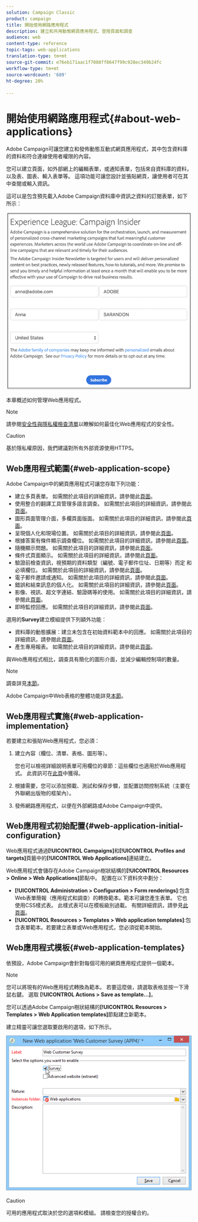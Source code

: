 ```yaml
---
solution: Campaign Classic
product: campaign
title: 開始使用網路應用程式
description: 建立和共用動態網頁應用程式、登陸頁面和調查
audience: web
content-type: reference
topic-tags: web-applications
translation-type: tm+mt
source-git-commit: e76eb171aac1f7088ff8647f99c928ec349b24fc
workflow-type: tm+mt
source-wordcount: '689'
ht-degree: 20%

---
```



# 開始使用網路應用程式{#about-web-applications}

Adobe Campaign可讓您建立和發佈動態互動式網頁應用程式，其中包含資料庫的資料和符合連線使用者權限的內容。

您可以建立頁面，如外部網上的編輯表單，或通知表單，包括來自資料庫的資料，以及表、圖表、輸入表單等。 這項功能可讓您設計並張貼網頁，讓使用者可在其中查閱或輸入資訊。

這可以是包含預先載入Adobe Campaign資料庫中資訊之資料的訂閱表單，如下所示：

![](assets/webapp_form_sample.png)

本章概述如何管理Web應用程式。

>[!NOTE]
>
>請參閱[安全性與隱私權檢查清單](https://helpx.adobe.com/tw/campaign/kb/acc-security.html)以瞭解如何最佳化Web應用程式的安全性。

>[!CAUTION]
>
>基於隱私權原因，我們建議對所有外部資源使用HTTPS。

## Web應用程式範圍{#web-application-scope}

Adobe Campaign中的網頁應用程式可讓您存取下列功能：

* 建立多頁表單。 如需關於此項目的詳細資訊，請參閱此[頁面](../../web/using/about-web-forms.md)。
* 使用整合的翻譯工具管理多語言調查。 如需關於此項目的詳細資訊，請參閱此[頁面](../../web/using/translating-a-web-application.md)。
* 圖形頁面管理介面，多欄頁面版面。 如需關於此項目的詳細資訊，請參閱此[頁面](../../web/using/designing-a-web-application.md)。
* 呈現個人化和現場位置。 如需關於此項目的詳細資訊，請參閱此[頁面](../../web/using/editing-content.md#adding-personalization-content)。
* 根據答案有條件顯示調查欄位。 如需關於此項目的詳細資訊，請參閱此[頁面](../../web/using/form-rendering.md#defining-fields-conditional-display)。
* 隨機顯示問題。 如需關於此項目的詳細資訊，請參閱此[頁面](../../web/using/building-a-survey.md#adding-questions)。
* 條件式頁面顯示。 如需關於此項目的詳細資訊，請參閱此[頁面](../../web/using/defining-web-forms-page-sequencing.md#conditional-page-display)。
* 驗證前檢查資訊，視預期的資料類型（編號、電子郵件位址、日期等）而定 和必填欄位。 如需關於此項目的詳細資訊，請參閱此[頁面](../../web/using/form-rendering.md#defining-control-settings)。
* 電子郵件邀請或通知。 如需關於此項目的詳細資訊，請參閱此[頁面](../../web/using/publishing-a-web-form.md#delivering-a-form-via-email)。
* 錯誤和結束訊息的個人化。 如需關於此項目的詳細資訊，請參閱此[頁面](../../web/using/defining-web-forms-properties.md#setting-up-an-error-page)。
* 影像、視訊、超文字連結、驗證碼等的使用。 如需關於此項目的詳細資訊，請參閱此[頁面](../../web/using/editing-content.md)。
* 即時監控回應。 如需關於此項目的詳細資訊，請參閱此[頁面](../../web/using/publish--track-and-use-collected-data.md#response-tracking)。

選用的&#x200B;**Survey**&#x200B;建立模組提供下列額外功能：

* 資料庫的動態擴展：建立未包含在初始資料範本中的回應。 如需關於此項目的詳細資訊，請參閱此[頁面](../../web/using/managing-answers.md#storing-collected-answers)。
* 產生專用報表。 如需關於此項目的詳細資訊，請參閱此[頁面](../../web/using/publish--track-and-use-collected-data.md#reports-on-surveys)。

與Web應用程式相比，調查具有簡化的圖形介面，並減少編輯控制項的數量。

>[!NOTE]
>
>調查詳見[本節](../../web/using/about-surveys.md)。
>
>Adobe Campaign中Web表格的整體功能詳見[本節](../../web/using/about-web-forms.md)。

## Web應用程式實施{#web-application-implementation}

若要建立和張貼Web應用程式，您必須：

1. 建立內容（欄位、清單、表格、圖形等）。

   您也可以檢視詳細說明表單可用欄位的章節：這些欄位也適用於Web應用程式。 此資訊可在[此頁](../../web/using/adding-fields-to-a-web-form.md)中獲得。

1. 根據需要，您可以添加預載、測試和保存步驟，並配置訪問控制系統（主要在外聯網出版物的框架內）。
1. 發佈網路應用程式，以便在外部網路或Adobe Campaign中提供。

## Web應用程式初始配置{#web-application-initial-configuration}

Web應用程式通過&#x200B;**[!UICONTROL Campaigns]**&#x200B;和&#x200B;**[!UICONTROL Profiles and targets]**&#x200B;頁籤中的&#x200B;**[!UICONTROL Web Applications]**&#x200B;連結建立。

Web應用程式會儲存在Adobe Campaign樹狀結構的&#x200B;**[!UICONTROL Resources > Online > Web Applications]**&#x200B;節點中。 配置在以下資料夾中劃分：

* **[!UICONTROL Administration > Configuration > Form renderings]**:包含Web表單簡報（應用程式和調查）的轉換範本。範本可讓您產生表單。 它也使用CSS樣式表。 此樣式表可以在模板級別過載。 有關詳細資訊，請參見[此頁面](../../web/using/form-rendering.md#selecting-the-form-rendering-template)。
* **[!UICONTROL Resources > Templates > Web application templates]**:包含表單範本。若要建立表單或Web應用程式，您必須從範本開始。

## Web應用程式模板{#web-application-templates}

依預設，Adobe Campaign會針對每個可用的網頁應用程式提供一個範本。

>[!NOTE]
>
>您可以將現有的Web應用程式轉換為範本。 若要這麼做，請選取表格並按一下滑鼠右鍵。 選取 **[!UICONTROL Actions > Save as template...]**。

您可以透過Adobe Campaign樹狀結構的&#x200B;**[!UICONTROL Resources > Templates > Web Application templates]**&#x200B;節點建立新範本。

建立精靈可讓您選取要啟用的選項，如下所示。

![](assets/webapp_create_template.png)

>[!CAUTION]
>
>可用的應用程式取決於您的選項和模組。 請檢查您的授權合約。

